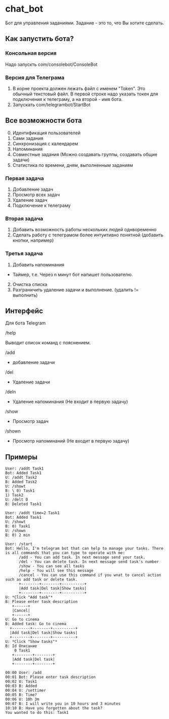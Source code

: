 # chat_bot

Бот для управления заданиями. Задание - это то, что Вы хотите сделать.

## Как запустить бота?

### Консольная версия

Надо запускть com/consolebot/ConsoleBot

### Версия для Телеграма

1) В корне проекта должен лежать файл с именем "Token". Это обычный текстовый файл. В первой строке надо указать токен для подключения к телеграму, а на второй - имя бота.
2) Запускать com/telegrambot/StartBot

## Все возможности бота

0) Идентификация пользователей
1) Сами задания
2) Синхронизация с календарем
3) Напоминания
5) Совместные задания (Можно создавать группы, создавать общие задачи)
6) Статистика по времени, дням, выполненным заданиям

### Первая задача

1) Добавление задач
4) Просмотр всех задач
5) Удаление задач
7) Подключение к телеграму

### Вторая задача

1) Добавить возможность работы нескольких людей однвоременно
3) Сделать работу с телеграмом более интуитивно понятной (добавить кнопки, например)

### Третья задача

1) Добавить напоминания
  - Таймер, т.е. Через n минут бот напишет пользователю.
2) Очистка списка
3) Разграничить удаление задачи и выполнение. (удалить != выполнить)

## Интерфейс

Для бота Telegram

/help

Выводит список команд с пояснением.

/add

- добавление задачи

/del

- Удаление задачи

/deln 

- Удаление напоминания (Не входит в первую задачу)

/show

- Просмотр задач

/shown

- Просмотр напоминаний (Не входит в первую задачу)

## Примеры

```
User: /addt Task1
Bot: Added Task1
U: /addt Task2
B: Added Task2
U: /showt
B: \ 0) Task1
1) Task2
U: /delt 0
B: Deleted Task1
```

```
User: /addt time=2 Task1
Bot: Added Task1
U: /showt
B: 0) Task1
U: /shown
B: 0) 2 min
```

```
User: /start
Bot: Hello, I'm telegram bot that can help to manage your tasks. There is all commands that you can type to operate with me:
      /add - You can add task. In next message send your task.
      /del - You can delete task. In next message send task's number
      /show - You can see all tasks
      /help - You will see this message
      /cancel - You can use this command if you wnat to cancel action such as add task or delete task.  
      +--------+--------+----------+
      |Add task|Del task|Show tasks|
      +--------+--------+----------+
U: *Click "Add task"*
B: Please enter task description
   +------+
   |Cancel|
   +------+
U: Go to cinema
B: Added task: Go to cinema
  +--------+--------+----------+
  |Add task|Del task|Show tasks|
  +--------+--------+----------+
U: *Click "Show tasks"*
B: Id Описание
    0 Task1
   +--------+--------+
   |Add task|Del task|
   +--------+--------+
```

```
00:00 User: /add
00:01 Bot: Please enter task description
00:02 U: Task1
00:03 B: Added
00:04 U: /settimer
00:05 B: Time?
00:06 U: 10h 3m
00:07 B: I will write you in 10 hours and 3 minutes
10:10 B: Have you forgotten about the task?
You wanted to do this: Task1
```
